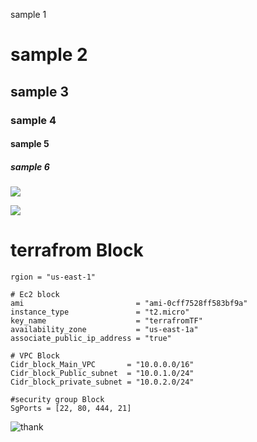 sample 1
# sample 2
## sample 3
### sample 4
#### sample 5
##### sample 6

![](https://netapp.io/wp-content/uploads/2018/05/ansible.png)

![](https://www.padok.fr/hubfs/Imported_Blog_Media/ansible_code.webp)


# terrafrom Block
```
rgion = "us-east-1"

# Ec2 block
ami                         = "ami-0cff7528ff583bf9a"
instance_type               = "t2.micro"
key_name                    = "terrafromTF"
availability_zone           = "us-east-1a"
associate_public_ip_address = "true"

# VPC Block
Cidr_block_Main_VPC       = "10.0.0.0/16"
Cidr_block_Public_subnet  = "10.0.1.0/24"
Cidr_block_private_subnet = "10.0.2.0/24"

#security group Block
SgPorts = [22, 80, 444, 21]
```
![thank](https://user-images.githubusercontent.com/78929192/201600875-8b2f24e6-2835-4b57-8cf4-7321d8d244e5.png)

